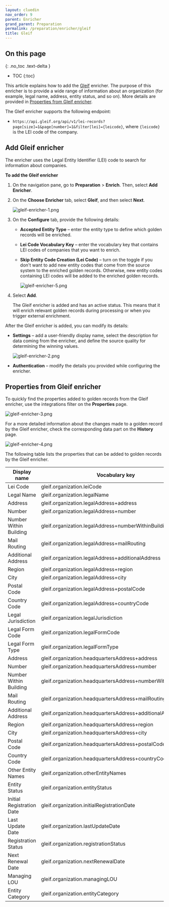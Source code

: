 ```yaml
---
layout: cluedin
nav_order: 9
parent: Enricher
grand_parent: Preparation
permalink: /preparation/enricher/gleif
title: Gleif
---
```

## On this page
{: .no_toc .text-delta }
- TOC
{:toc}

This article explains how to add the [Gleif](https://www.gleif.org/en) enricher. The purpose of this enricher is to provide a wide range of information about an organization (for example, legal name, address, entity status, and so on). More details are provided in [Properties from Gleif enricher](#properties-from-gleif-enricher).

The Gleif enricher supports the following endpoint:

- `https://api.gleif.org/api/v1/lei-records?page[size]=1&page[number]=1&filter[lei]={leicode}`, where `{leicode}` is the LEI code of the company.

## Add Gleif enricher

The enricher uses the Legal Entity Identifier (LEI) code to search for information about companies.

**To add the Gleif enricher**

1. On the navigation pane, go to **Preparation** > **Enrich**. Then, select **Add Enricher**.

1. On the **Choose Enricher** tab, select **Gleif**, and then select **Next**.

    ![gleif-enricher-1.png](../../assets/images/preparation/enricher/gleif-enricher-1.png)

1. On the **Configure** tab, provide the following details:

    - **Accepted Entity Type** – enter the entity type to define which golden records will be enriched.

    - **Lei Code Vocabulary Key** – enter the vocabulary key that contains LEI codes of companies that you want to enrich.

    - **Skip Entity Code Creation (Lei Code)** – turn on the toggle if you don't want to add new entity codes that come from the source system to the enriched golden records. Otherwise, new entity codes containing LEI codes will be added to the enriched golden records.

        ![gleif-enricher-5.png](../../assets/images/preparation/enricher/gleif-enricher-5.png)

1. Select **Add**.

    The Gleif enricher is added and has an active status. This means that it will enrich relevant golden records during processing or when you trigger external enrichment.

After the Gleif enricher is added, you can modify its details:

- **Settings** – add a user-friendly display name, select the description for data coming from the enricher, and define the source quality for determining the winning values.

    ![gleif-enricher-2.png](../../assets/images/preparation/enricher/gleif-enricher-2.png)

- **Authentication** – modify the details you provided while configuring the enricher.    

## Properties from Gleif enricher

To quickly find the properties added to golden records from the Gleif enricher, use the integrations filter on the **Properties** page.

![gleif-enricher-3.png](../../assets/images/preparation/enricher/gleif-enricher-3.png)

For a more detailed information about the changes made to a golden record by the Gleif enricher, check the corresponding data part on the **History** page.

![gleif-enricher-4.png](../../assets/images/preparation/enricher/gleif-enricher-4.png)

The following table lists the properties that can be added to golden records by the Gleif enricher.

| Display name | Vocabulary key |
|--|--|
| Lei Code | gleif.organization.leiCode |
| Legal Name | gleif.organization.legalName |
| Address | gleif.organization.legalAddress+address |
| Number | gleif.organization.legalAddress+number |
| Number Within Building | gleif.organization.legalAddress+numberWithinBuilding |
| Mail Routing | gleif.organization.legalAddress+mailRouting |
| Additional Address | gleif.organization.legalAddress+additionalAddress |
| Region | gleif.organization.legalAddress+region |
| City | gleif.organization.legalAddress+city |
| Postal Code | gleif.organization.legalAddress+postalCode |
| Country Code | gleif.organization.legalAddress+countryCode |
| Legal Jurisdiction | gleif.organization.legalJurisdiction |
| Legal Form Code | gleif.organization.legalFormCode |
| Legal Form Type | gleif.organization.legalFormType |
| Address | gleif.organization.headquartersAddress+address |
| Number | gleif.organization.headquartersAddress+number |
| Number Within Building | gleif.organization.headquartersAddress+numberWithinBuilding |
| Mail Routing | gleif.organization.headquartersAddress+mailRouting |
| Additional Address | gleif.organization.headquartersAddress+additionalAddress |
| Region | gleif.organization.headquartersAddress+region |
| City | gleif.organization.headquartersAddress+city |
| Postal Code | gleif.organization.headquartersAddress+postalCode |
| Country Code | gleif.organization.headquartersAddress+countryCode |
| Other Entity Names | gleif.organization.otherEntityNames |
| Entity Status | gleif.organization.entityStatus |
| Initial Registration Date| gleif.organization.initialRegistrationDate |
| Last Update Date | gleif.organization.lastUpdateDate |
| Registration Status | gleif.organization.registrationStatus |
| Next Renewal Date | gleif.organization.nextRenewalDate |
| Managing LOU | gleif.organization.managingLOU |
| Entity Category | gleif.organization.entityCategory |